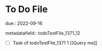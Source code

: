 # To Do File

due:: 2022-09-16

metadatafield:: todoTestFile_1371_12

- [ ] Task of todoTestFile_1371 1 [[Query me]]
